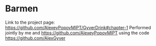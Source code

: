 # Barmen

Link to the project page: https://github.com/AlexeyPopovMIPT/GyverDrink#chapter-1 
Performed jointly by me and https://github.com/AlexeyPopovMIPT using the code https://github.com/AlexGyver
